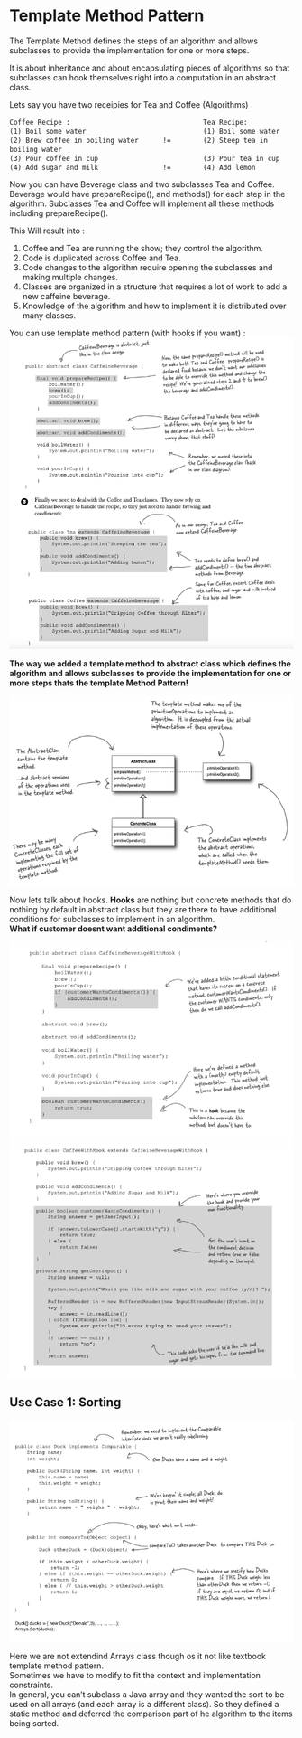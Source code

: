 # Template Method Pattern
The Template Method defines the steps of an algorithm and allows subclasses to provide the implementation for one or more steps.

It is about inheritance and about encapsulating pieces of algorithms so that subclasses can hook themselves right into a computation in an abstract class.

Lets say you have two receipies for Tea and Coffee (Algorithms)
```
Coffee Recipe :                                 Tea Recipe:           
(1) Boil some water                             (1) Boil some water
(2) Brew coffee in boiling water      !=        (2) Steep tea in boiling water
(3) Pour coffee in cup                          (3) Pour tea in cup
(4) Add sugar and milk                !=        (4) Add lemon
```

Now you can have Beverage class and two subclasses Tea and Coffee.  Beverage would have prepareRecipe(), and methods() for each step in the algorithm. Subclasses Tea and Coffee will implement all these methods including prepareRecipe().

This Will result into : 
1. Coffee and Tea are running the show; they control the algorithm.
2. Code is duplicated across Coffee and Tea.
3. Code changes to the algorithm require opening the subclasses and making multiple changes.
4. Classes are organized in a structure that requires a lot of work to add a new caffeine beverage.
5. Knowledge of the algorithm and how to implement it is distributed over many classes.

You can use template method pattern (with hooks if you want) :
![](https://github.com/xXLogicNotFoundXx/DesignPatterns/blob/main/Template%20Method%20Pattern/img/CoffeeTeaTemplateMethod.png)

**The way we added a template method to abstract class which defines the algorithm and allows subclasses to provide the implementation for one or more steps thats the template Method Pattern!**

![](https://github.com/xXLogicNotFoundXx/DesignPatterns/blob/main/Template%20Method%20Pattern/img/UMLTemplateMethod.png)


Now lets talk about hooks. **Hooks** are nothing but concrete methods that do nothing by default in abstract class but they are there to have additional conditions for subclasses to implement in an algorithm.\
**What if customer doesnt want additional condiments?**

![](https://github.com/xXLogicNotFoundXx/DesignPatterns/blob/main/Template%20Method%20Pattern/img/CoffeeTeaWithHook1.png)
![](https://github.com/xXLogicNotFoundXx/DesignPatterns/blob/main/Template%20Method%20Pattern/img/CoffeeTeaWithHook2.png)

## Use Case 1: Sorting 
![](https://github.com/xXLogicNotFoundXx/DesignPatterns/blob/main/Template%20Method%20Pattern/img/SortingTemplateMethod.png)

Here we are not extendind Arrays class though os it not like textbook template method pattern.\
Sometimes we have to modify to fit the context and implementation constraints.\
In general, you can’t subclass a Java array and they wanted the sort to be used on all arrays (and each array is a different class). So they defined a static method and deferred the comparison part of he algorithm to the items being sorted.
